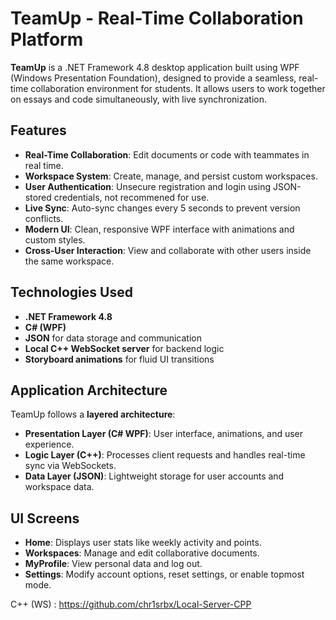 # TeamUp - Real-Time Collaboration Platform

**TeamUp** is a .NET Framework 4.8 desktop application built using WPF (Windows Presentation Foundation), designed to provide a seamless, real-time collaboration environment for students. It allows users to work together on essays and code simultaneously, with live synchronization.

## Features

- **Real-Time Collaboration**: Edit documents or code with teammates in real time.
- **Workspace System**: Create, manage, and persist custom workspaces.
- **User Authentication**: Unsecure registration and login using JSON-stored credentials, not recommened for use.
- **Live Sync**: Auto-sync changes every 5 seconds to prevent version conflicts.
- **Modern UI**: Clean, responsive WPF interface with animations and custom styles.
- **Cross-User Interaction**: View and collaborate with other users inside the same workspace.

## Technologies Used

- **.NET Framework 4.8**
- **C# (WPF)**
- **JSON** for data storage and communication
- **Local C++ WebSocket server** for backend logic
- **Storyboard animations** for fluid UI transitions

## Application Architecture

TeamUp follows a **layered architecture**:

- **Presentation Layer (C# WPF)**: User interface, animations, and user experience.
- **Logic Layer (C++)**: Processes client requests and handles real-time sync via WebSockets.
- **Data Layer (JSON)**: Lightweight storage for user accounts and workspace data.

## UI Screens

- **Home**: Displays user stats like weekly activity and points.
- **Workspaces**: Manage and edit collaborative documents.
- **MyProfile**: View personal data and log out.
- **Settings**: Modify account options, reset settings, or enable topmost mode.

C++ (WS) : https://github.com/chr1srbx/Local-Server-CPP
